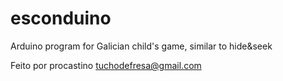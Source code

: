 esconduino
==========

Arduino program for Galician child's game, similar to hide&amp;seek

Feito por procastino tuchodefresa@gmail.com
